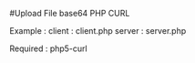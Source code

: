 #Upload File base64 PHP CURL

Example :
  client : client.php
  server : server.php
 
Required :
  php5-curl